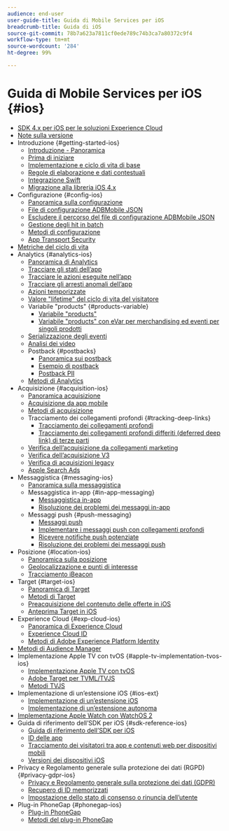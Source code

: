 ```yaml
---
audience: end-user
user-guide-title: Guida di Mobile Services per iOS
breadcrumb-title: Guida di iOS
source-git-commit: 78b7a623a7811cf0ede789c74b3ca7a80372c9f4
workflow-type: tm+mt
source-wordcount: '284'
ht-degree: 99%

---
```



# Guida di Mobile Services per iOS {#ios}

+ [SDK 4.x per iOS per le soluzioni Experience Cloud](overview.md)
+ [Note sulla versione](rel-notes.md)
+ Introduzione {#getting-started-ios}
   + [Introduzione - Panoramica](getting-started/getting-started.md)
   + [Prima di iniziare](getting-started/requirements.md)
   + [Implementazione e ciclo di vita di base](getting-started/dev-qs.md)
   + [Regole di elaborazione e dati contestuali ](getting-started/proc-rules.md)
   + [Integrazione Swift](getting-started/swift-integration.md)
   + [Migrazione alla libreria iOS 4.x](getting-started/migration-v3.md)
+ Configurazione {#config-ios}
   + [Panoramica sulla configurazione](configuration/configuration.md)
   + [File di configurazione ADBMobile JSON](configuration/json-config/json-config.md)
   + [Escludere il percorso del file di configurazione ADBMobile JSON](configuration/json-config/json-config-remote.md)
   + [Gestione degli hit in batch](configuration/hit-batching.md)
   + [Metodi di configurazione](configuration/sdk-methods.md)
   + [App Transport Security](configuration/app-transport-security.md)
+ [Metriche del ciclo di vita](metrics.md)
+ Analytics {#analytics-ios}
   + [Panoramica di Analytics](analytics-main/analytics-main.md)
   + [Tracciare gli stati dell’app](analytics-main/states.md)
   + [Tracciare le azioni eseguite nell’app](analytics-main/actions.md)
   + [Tracciare gli arresti anomali dell’app](analytics-main/crashes.md)
   + [Azioni temporizzate](analytics-main/timed-actions.md)
   + [Valore &quot;lifetime&quot; del ciclo di vita del visitatore](analytics-main/lifetime-value.md)
   + Variabile &quot;products&quot; {#products-variable}
      + [Variabile &quot;products&quot; ](analytics-main/products/products.md)
      + [Variabile &quot;products&quot; con eVar per merchandising ed eventi per singoli prodotti](analytics-main/products/products-variable-evars-events.md)
   + [Serializzazione degli eventi](analytics-main/event-serialization.md)
   + [Analisi dei video](analytics-main/video-qs.md)
   + Postback {#postbacks}
      + [Panoramica sui postback](analytics-main/postback/postback.md)
      + [Esempio di postback](analytics-main/postback/postback-example.md)
      + [Postback PII](analytics-main/postback/c-pii-postbacks.md)
   + [Metodi di Analytics](analytics-main/analytics-methods.md)
+ Acquisizione {#acquisition-ios}
   + [Panoramica acquisizione](acquisition-main/acquisition-main.md)
   + [Acquisizione da app mobile](acquisition-main/acquisition.md)
   + [Metodi di acquisizione ](acquisition-main/c-acquisition-methods.md)
   + Tracciamento dei collegamenti profondi {#tracking-deep-links}
      + [Tracciamento dei collegamenti profondi](acquisition-main/tracking-deep-links/tracking-deep-links.md)
      + [Tracciamento dei collegamenti profondi differiti (deferred deep link) di terze parti ](acquisition-main/tracking-deep-links/c-tracking-3rd-party-deep-deferred-links.md)
   + [Verifica dell’acquisizione da collegamenti marketing](acquisition-main/t-testing-marketing-link-acquisition.md)
   + [Verifica dell’acquisizione V3 ](acquisition-main/t-testing-version-3-acquisition.md)
   + [Verifica di acquisizioni legacy](acquisition-main/t-testing-acquisition.md)
   + [Apple Search Ads](acquisition-main/c-apple-search-ads.md)
+ Messaggistica {#messaging-ios}
   + [Panoramica sulla messaggistica](messaging-main/messaging-main.md)
   + Messaggistica in-app {#in-app-messaging}
      + [Messaggistica in-app ](messaging-main/messaging/messaging.md)
      + [Risoluzione dei problemi dei messaggi in-app ](messaging-main/messaging/in-apps-ts.md)
   + Messaggi push {#push-messaging}
      + [Messaggi push](messaging-main/push-messaging/push-messaging.md)
      + [Implementare i messaggi push con collegamenti profondi](messaging-main/push-messaging/t-mob-imp-push-deeplinking-ios-4x.md)
      + [Ricevere notifiche push potenziate](messaging-main/push-messaging/c-set-up-rich-push-notif-ios.md)
      + [Risoluzione dei problemi dei messaggi push](messaging-main/push-messaging/c-troubleshooting-push-messaging.md)
+ Posizione {#location-ios}
   + [Panoramica sulla posizione](location/location.md)
   + [Geolocalizzazione e punti di interesse](location/geo-poi.md)
   + [Tracciamento iBeacon](location/ibeacon.md)
+ Target {#target-ios}
   + [Panoramica di Target](target-main/target-main.md)
   + [Metodi di Target](target-main/c-target-methods.md)
   + [Preacquisizione del contenuto delle offerte in iOS](target-main/c-mob-target-prefetch-ios.md)
   + [Anteprima Target in iOS](target-main/c-mob-target-preview-ios.md)
+ Experience Cloud {#exp-cloud-ios}
   + [Panoramica di Experience Cloud](marketing-cloud/marketing-cloud.md)
   + [Experience Cloud ID](marketing-cloud/mcvid.md)
   + [Metodi di Adobe Experience Platform Identity](marketing-cloud/mc-methods.md)
+ [Metodi di Audience Manager](amm/aam-methods.md)
+ Implementazione Apple TV con tvOS {#apple-tv-implementation-tvos-ios}
   + [Implementazione Apple TV con tvOS](apple-tv-implementation-tvos/apple-tv-implementation-tvos.md)
   + [Adobe Target per TVML/TVJS](apple-tv-implementation-tvos/target-for-tvml-tvjs.md)
   + [Metodi TVJS](apple-tv-implementation-tvos/tvjs-methods.md)
+ Implementazione di un’estensione iOS {#ios-ext}
   + [Implementazione di un’estensione iOS](ios-ext/ios-ext.md)
   + [Implementazione di un’estensione autonoma](ios-ext/c-stand-alone-extension-implementation.md)
+ [Implementazione Apple Watch con WatchOS 2 ](apple-watch-implementation-watchkit.md)
+ Guida di riferimento dell’SDK per iOS {#sdk-reference-ios}
   + [Guida di riferimento dell’SDK per iOS](reference/reference.md)
   + [ID delle app](reference/app-ids.md)
   + [Tracciamento dei visitatori tra app e contenuti web per dispositivi mobili](reference/hybrid-app.md)
   + [Versioni dei dispositivi iOS](reference/device-versions.md)
+ Privacy e Regolamento generale sulla protezione dei dati (RGPD) {#privacy-gdpr-ios}
   + [Privacy e Regolamento generale sulla protezione dei dati (GDPR)](c-mob-privacy-gdpr-ios/c-mob-privacy-gdpr-ios.md)
   + [Recupero di ID memorizzati](c-mob-privacy-gdpr-ios/c-mob-gdpr-ret-stored-ids-ios.md)
   + [Impostazione dello stato di consenso o rinuncia dell’utente](c-mob-privacy-gdpr-ios/privacy.md)
+ Plug-in PhoneGap {#phonegap-ios}
   + [Plug-in PhoneGap ](phonegap/phonegap.md)
   + [Metodi del plug-in PhoneGap](phonegap/phonegap-methods.md)
